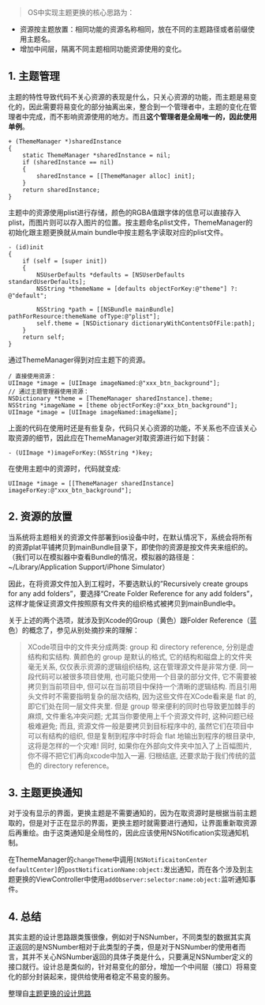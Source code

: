 >OS中实现主题更换的核心思路为：
- 资源按主题放置：相同功能的资源名称相同，放在不同的主题路径或者前缀使用主题名。
- 增加中间层，隔离不同主题相同功能资源使用的变化。

## 1. 主题管理
主题的特性导致代码不关心资源的表现是什么，只关心资源的功能，而主题是易变化的，因此需要将易变化的部分抽离出来，整合到一个管理者中，主题的变化在管理者中完成，而不影响资源使用的地方。而且**这个管理者是全局唯一的，因此使用单例**。
```objc
+ (ThemeManager *)sharedInstance
{
    static ThemeManager *sharedInstance = nil;
    if (sharedInstance == nil)
    {
        sharedInstance = [[ThemeManager alloc] init];
    }
    return sharedInstance;
}
```
主题中的资源使用plist进行存储，颜色的RGBA值跟字体的信息可以直接存入plist，而图片则可以存入图片的位置。按主题命名plist文件，ThemeManager的初始化跟主题更换就从main bundle中按主题名字读取对应的plist文件。
```objc
- (id)init
{
    if (self = [super init])
    {
        NSUserDefaults *defaults = [NSUserDefaults standardUserDefaults];
        NSString *themeName = [defaults objectForKey:@"theme"] ?: @"default";

        NSString *path = [[NSBundle mainBundle] pathForResource:themeName ofType:@"plist"];
        self.theme = [NSDictionary dictionaryWithContentsOfFile:path];
    }
    return self;
}
```
通过ThemeManager得到对应主题下的资源。
```objc
/ 直接使用资源：
UIImage *image = [UIImage imageNamed:@"xxx_btn_background"];
// 通过主题管理器使用资源：
NSDictionary *theme = [ThemeManager sharedInstance].theme;
NSString *imageName = [theme objectForKey:@"xxx_btn_background"];
UIImage *image = [UIImage imageNamed:imageName];
```
上面的代码在使用时还是有些复杂，代码只关心资源的功能，不关系也不应该关心取资源的细节，因此应在ThemeManager对取资源进行如下封装：
```objc
- (UIImage *)imageForKey:(NSString *)key;
```
在使用主题中的资源时，代码就变成:
```objc
UIImage *image = [[ThemeManager sharedInstance] imageForKey:@"xxx_btn_background"];
```

## 2. 资源的放置
当系统将主题相关的资源文件部署到ios设备中时，在默认情况下，系统会将所有的资源plat平铺拷贝到mainBundle目录下，即使你的资源是按文件夹来组织的。（我们可以在模拟器中查看Bundle的情况，模拟器的路径是：~/Library/Application Support/iPhone Simulator）

因此，在将资源文件加入到工程时，不要选默认的”Recursively create groups for any add folders”，要选择“Create Folder Reference for any add folders”，这样才能保证资源文件按照原有文件夹的组织格式被拷贝到mainBundle中。

关于上述的两个选项，就涉及到Xcode的Group（黄色）跟Folder Reference（蓝色）的概念了，参见从别处摘抄来的理解：
>XCode项目中的文件夹分成两类: group 和 directory reference, 分别是虚结构和实结构. 黄颜色的 group 是默认的格式, 它的结构和磁盘上的文件夹毫无关系, 仅仅表示资源的逻辑组织结构, 这在管理源文件是非常方便. 同一段代码可以被很多项目使用, 也可能只使用一个目录的部分文件, 它不需要被拷贝到当前项目中, 但可以在当前项目中保持一个清晰的逻辑结构. 而且引用头文件时不需要指明复杂的层次结构, 因为这些文件在XCode看来是 flat 的, 即它们处在同一层文件夹里.
但是 group 带来便利的同时也导致更加棘手的麻烦, 文件重名冲突问题; 尤其当你要使用上千个资源文件时, 这种问题已经极难避免; 而且, 资源文件一般是要拷贝到目标程序中的, 虽然它们在项目中可以有结构的组织, 但是复制到程序中时将会 flat 地输出到程序的根目录中, 这将是怎样的一个灾难! 同时, 如果你在外部向文件夹中加入了上百幅图片, 你不得不把它们再向xcode中加入一遍. 归根结底, 还要求助于我们传统的蓝色的 directory reference。

## 3. 主题更换通知
对于没有显示的界面，更换主题是不需要通知的，因为在取资源时是根据当前主题取的，但是对于正在显示的界面，更换主题时就需要进行通知，让界面重新取资源后再重绘。由于这类通知是全局性的，因此应该使用NSNotification实现通知机制。

在ThemeManager的`changeTheme`中调用`[NSNotificaitonCenter defaultCenter]`的`postNotificationName:object:`发出通知，而在各个涉及到主题更换的ViewController中使用`addObserver:selector:name:object:`监听通知事件。

## 4. 总结
其实主题的设计思路跟类簇很像，例如对于NSNumber，不同类型的数据其实真正返回的是NSNumber相对于此类型的子类，但是对于NSNumber的使用者而言，其并不关心NSNumber返回的具体子类是什么，只要满足NSNumber定义的接口就行。设计总是类似的，针对易变化的部分，增加一个中间层（接口）将易变化的部分封装起来，提供给使用者稳定不易变的服务。

整理自[主题更换的设计思路](http://joeshang.github.io/2014/12/22/theme-change-architecture/)
